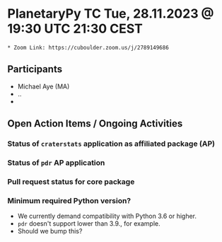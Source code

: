 # PlanetaryPy TC  Tue, 28.11.2023 @ 19:30 UTC 21:30 CEST
	* Zoom Link: https://cuboulder.zoom.us/j/2789149686

## Participants
- Michael Aye (MA)
- ..
- 
## Open Action Items / Ongoing Activities

### Status of `craterstats` application as affiliated package (AP)

### Status of `pdr` AP application

### Pull request status for core package

### Minimum required Python version?
- We currently demand compatibility with Python 3.6 or higher.
- `pdr` doesn't support lower than 3.9., for example.
- Should we bump this?
